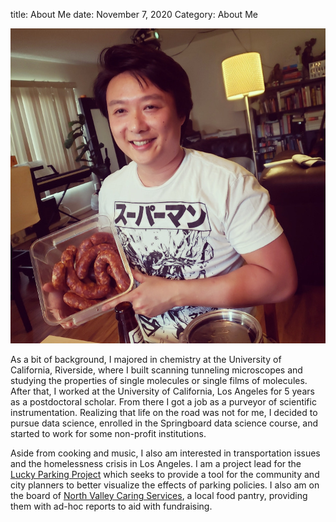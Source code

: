 title: About Me
date: November 7, 2020
Category: About Me

![Me](/images/about.jpg)

As a bit of background, I majored in chemistry at the University of California, Riverside, where I built scanning tunneling microscopes and studying the properties of single molecules or single films of molecules.  After that, I worked at the University of California, Los Angeles for 5 years as a postdoctoral scholar. From there I got a job as a purveyor of scientific instrumentation. Realizing that life on the road was not for me, I decided to pursue data science, enrolled in the Springboard data science course, and started to work for some non-profit institutions. 

Aside from cooking and music, I also am interested in transportation issues and the homelessness crisis in Los Angeles. I am a project lead for the [Lucky Parking Project](https://www.hackforla.org/projects/lucky-parking) which seeks to provide a tool for the community and city planners to better visualize the effects of parking policies. I also am on the board of [North Valley Caring Services](https://www.nvcsinc.org/), a local food pantry, providing them with ad-hoc reports to aid with fundraising.
